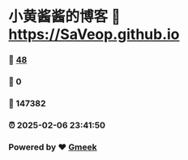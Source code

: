 # 小黄酱酱的博客 :link: https://SaVeop.github.io 
### :page_facing_up: [48](https://SaVeop.github.io/tag.html) 
### :speech_balloon: 0 
### :hibiscus: 147382 
### :alarm_clock: 2025-02-06 23:41:50 
### Powered by :heart: [Gmeek](https://github.com/Meekdai/Gmeek)
